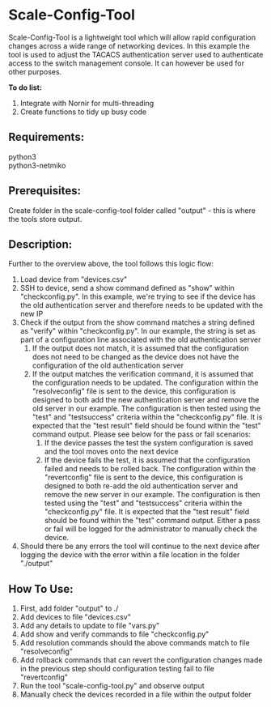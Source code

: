 # Scale-Config-Tool
Scale-Config-Tool is a lightweight tool which will allow rapid configuration changes across a wide range of networking devices. In this example the tool is used to adjust the TACACS authentication server used to authenticate access to the switch management console. It can however be used for other purposes.  

**To do list:**
1. Integrate with Nornir for multi-threading  
2. Create functions to tidy up busy code  

## Requirements:
python3  
python3-netmiko  

## Prerequisites:
Create folder in the scale-config-tool folder called "output" - this is where the tools store output.  

## Description:
Further to the overview above, the tool follows this logic flow:  
1. Load device from "devices.csv"  
2. SSH to device, send a show command defined as "show" within "checkconfig.py". In this example, we're trying to see if the device has the old authentication server and therefore needs to be updated with the new IP  
3. Check if the output from the show command matches a string defined as "verify" within "checkconfig.py". In our example, the string is set as part of a configuration line associated with the old authentication server   
    1. If the output does not match, it is assumed that the configuration does not need to be changed as the device does not have the configuration of the old authentication server  
    2. If the output matches the verification command, it is assumed that the configuration needs to be updated. The configuration within the "resolveconfig" file is sent to the device, this configuration is designed to both add the new authentication server and remove the old server in our example. The configuration is then tested using the "test" and "testsuccess" criteria within the "checkconfig.py" file. It is expected that the "test result" field should be found within the "test" command output. Please see below for the pass or fail scenarios:  
        1. If the device passes the test the system configuration is saved and the tool moves onto the next device  
        2. If the device fails the test, it is assumed that the configuration failed and needs to be rolled back. The configuration within the "revertconfig" file is sent to the device, this configuration is designed to both re-add the old authentication server and remove the new server in our example. The configuration is then tested using the "test" and "testsuccess" criteria within the "checkconfig.py" file. It is expected that the "test result" field should be found within the "test" command output. Either a pass or fail will be logged for the administrator to manually check the device.  
4. Should there be any errors the tool will continue to the next device after logging the device with the error within a file location in the folder "./output"  

## How To Use:
1. First, add folder "output" to ./  
2. Add devices to file "devices.csv"  
3. Add any details to update to file "vars.py"  
4. Add show and verify commands to file "checkconfig.py"  
5. Add resolution commands should the above commands match to file "resolveconfig"  
6. Add rollback commands that can revert the configuration changes made in the previous step should configuration testing fail to file "revertconfig"  
7. Run the tool "scale-config-tool.py" and observe output  
8. Manually check the devices recorded in a file within the output folder  
